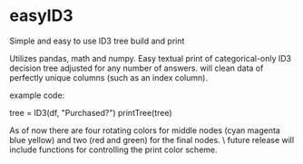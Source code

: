 # easyID3
Simple and easy to use ID3 tree build and print

Utilizes pandas, math and numpy.
Easy textual print of categorical-only ID3 decision tree adjusted for any number of answers.
will clean data of perfectly unique columns (such as an index column).

example code:

tree = ID3(df, "Purchased?")
printTree(tree)

As of now there are four rotating colors for middle nodes (cyan magenta blue yellow) and two (red and green) for the final nodes. \ future release will include functions for controlling the print color scheme.
